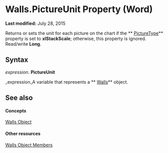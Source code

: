 
# Walls.PictureUnit Property (Word)

 **Last modified:** July 28, 2015

Returns or sets the unit for each picture on the chart if the  ** [PictureType](http://msdn.microsoft.com/library/098dac46-ec2d-ea2d-71e9-1094a5f0b23a%28Office.15%29.aspx)** property is set to **xlStackScale**; otherwise, this property is ignored. Read/write  **Long**.

## Syntax

 _expression_. **PictureUnit**

 _expression_A variable that represents a  ** [Walls](e98c7218-b944-12bb-caf9-daecee4b6c0c.md)** object.


## See also


#### Concepts


 [Walls Object](e98c7218-b944-12bb-caf9-daecee4b6c0c.md)
#### Other resources


 [Walls Object Members](ff55b62c-e618-2e72-be85-fbe67cefc9ad.md)
